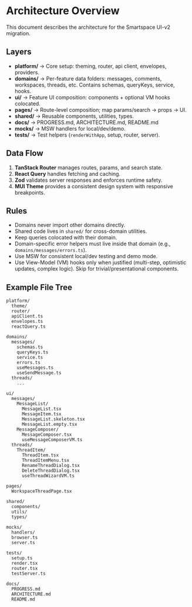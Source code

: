 # Architecture Overview

This document describes the architecture for the Smartspace UI-v2 migration.

## Layers

* **platform/** → Core setup: theming, router, api client, envelopes, providers.
* **domains/** → Per-feature data folders: messages, comments, workspaces, threads, etc. Contains schemas, queryKeys, service, hooks.
* **ui/** → Feature UI composition: components + optional VM hooks colocated.
* **pages/** → Route-level composition; map params/search → props → UI.
* **shared/** → Reusable components, utilities, types.
* **docs/** → PROGRESS.md, ARCHITECTURE.md, README.md
* **mocks/** → MSW handlers for local/dev/demo.
* **tests/** → Test helpers (`renderWithApp`, setup, router, server).

## Data Flow

1. **TanStack Router** manages routes, params, and search state.
2. **React Query** handles fetching and caching.
3. **Zod** validates server responses and enforces runtime safety.
4. **MUI Theme** provides a consistent design system with responsive breakpoints.

## Rules

* Domains never import other domains directly.
* Shared code lives in `shared/` for cross-domain utilities.
* Keep queries colocated with their domain.
* Domain-specific error helpers must live inside that domain (e.g., `domains/messages/errors.ts`).
* Use MSW for consistent local/dev testing and demo mode.
* Use View-Model (VM) hooks only when justified (multi-step, optimistic updates, complex logic). Skip for trivial/presentational components.

## Example File Tree

```
platform/
  theme/
  router/
  apiClient.ts
  envelopes.ts
  reactQuery.ts

domains/
  messages/
    schemas.ts
    queryKeys.ts
    service.ts
    errors.ts
    useMessages.ts
    useSendMessage.ts
  threads/
    ...

ui/
  messages/
    MessageList/
      MessageList.tsx
      MessageItem.tsx
      MessageList.skeleton.tsx
      MessageList.empty.tsx
    MessageComposer/
      MessageComposer.tsx
      useMessageComposerVM.ts
  threads/
    ThreadItem/
      ThreadItem.tsx
      ThreadItemMenu.tsx
      RenameThreadDialog.tsx
      DeleteThreadDialog.tsx
      useThreadWizardVM.ts

pages/
  WorkspaceThreadPage.tsx

shared/
  components/
  utils/
  types/

mocks/
  handlers/
  browser.ts
  server.ts

tests/
  setup.ts
  render.tsx
  router.tsx
  testServer.ts

docs/
  PROGRESS.md
  ARCHITECTURE.md
  README.md
```
